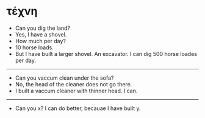 # τέχνη

- Can you dig the land?
- Yes, I have a shovel.
- How much per day?
- 10 horse loads.
- But I have built a larger shovel. An excavator. I can dig 500 horse loades per day.

---

- Can you vaccum clean under the sofa?
- No, the head of the cleaner does not go there.
- I built a vaccum cleaner with thinner head. I can.

---

- Can you x? I can do better, becauae I have built y.
